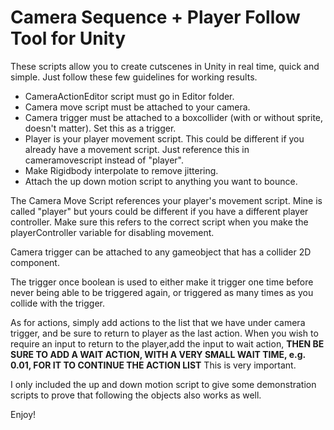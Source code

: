 # Camera Sequence + Player Follow Tool for Unity

These scripts allow you to create cutscenes in Unity in real time, quick and simple. Just follow these few guidelines for working results.

* CameraActionEditor script must go in Editor folder.
* Camera move script must be attached to your camera.
* Camera trigger must be attached to a boxcollider (with or without sprite, doesn't matter). Set this as a trigger.
* Player is your player movement script. This could be different if you already have a movement script. Just reference this in cameramovescript instead of "player". 
* Make Rigidbody interpolate to remove jittering.
* Attach the up down motion script to anything you want to bounce.

The Camera Move Script references your player's movement script. Mine is called "player" but yours could be different if you have a different player controller.
Make sure this refers to the correct script when you make the playerController variable for disabling movement.

Camera trigger can be attached to any gameobject that has a collider 2D component.

The trigger once boolean is used to either make it trigger one time before never being able to be triggered again, or triggered as many times as you collide with the trigger.

As for actions, simply add actions to the list that we have under camera trigger, and be sure to return to player as the last action.
When you wish to require an input to return to the player,add the input to wait action, **THEN BE SURE TO ADD A WAIT ACTION, WITH A VERY SMALL WAIT TIME, e.g. 0.01, FOR IT TO CONTINUE THE ACTION LIST**
This is very important.

I only included the up and down motion script to give some demonstration scripts to prove that following the objects also works as well.


Enjoy!
